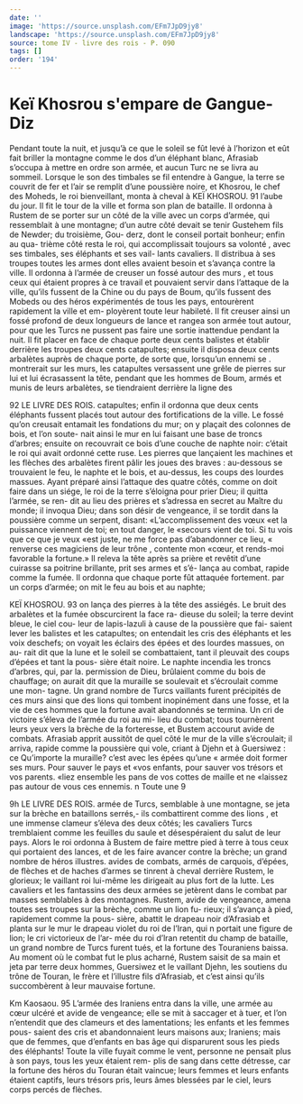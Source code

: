 ```yaml
---
date: ''
image: 'https://source.unsplash.com/EFm7JpD9jy8'
landscape: 'https://source.unsplash.com/EFm7JpD9jy8'
source: tome IV - livre des rois - P. 090
tags: []
order: '194'
---
```


# Keï Khosrou s'empare de Gangue-Diz

Pendant toute la nuit, et jusqu’à ce que le soleil se fût levé à l’horizon et eût fait briller la montagne comme le dos d’un éléphant blanc, Afrasiab s’occupa
à mettre en ordre son armée, et aucun Turc ne se livra au sommeil. Lorsque le son des timbales se fil entendre à Gangue, la terre se couvrit de fer et l’air
se remplit d’une poussière noire, et Khosrou, le chef
des Moheds, le roi bienveillant, monta à cheval à
KEÏ KHOSROU. 91 l’aube du jour. Il fit le tour de la ville et forma son
plan de bataille. Il ordonna à Rustem de se porter sur un côté de la ville avec un corps d’armée, qui ressemblait à une montagne; d’un autre côté devait se
tenir Gustehem fils de Newder; du troisième, Gou- derz, dont le conseil portait bonheur; enfin au qua- trième côté resta le roi, qui accomplissait toujours
sa volonté , avec ses timbales, ses éléphants et ses vail-
lants cavaliers. Il distribua à ses troupes toutes les armes dont elles avaient besoin et s’avança contre la ville. Il ordonna à l’armée de creuser un fossé autour
des murs , et tous ceux qui étaient propres à ce travail
et pouvaient servir dans l’attaque de la ville, qu’ils
fussent de la Chine ou du pays de Boum, qu’ils fussent des Mobeds ou des héros expérimentés de
tous les pays, entourèrent rapidement la ville et em- ployèrent toute leur habileté. Il fit creuser ainsi un fossé profond de deux longueurs de lance et rangea son armée tout autour, pour que les Turcs ne pussent pas faire une sortie inattendue pendant la nuit. Il fit placer en face de chaque porte deux cents balistes et établir derrière les troupes deux cents catapultes; ensuite il disposa deux cents arbalètes auprès de chaque porte, de sorte que, lorsqu’un ennemi se
. montrerait sur les murs, les catapultes versassent une grêle de pierres sur lui et lui écrasassent la tête, pendant que les hommes de Boum, armés et munis de leurs arbalètes, se tiendraient derrière la ligne des

92 LE LIVRE DES ROIS.
catapultes; enfin il ordonna que deux cents éléphants
fussent placés tout autour des fortifications de la ville. Le fossé qu’on creusait entamait les fondations du
mur; on y plaçait des colonnes de bois, et l’on soute-
nait ainsi le mur en lui faisant une base de troncs d’arbres; ensuite on recouvrait ce bois d’une couche
de naphte noir: c’était le roi qui avait ordonné cette
ruse. Les pierres que lançaient les machines et les flèches des arbalètes firent pâlir les joues des braves : au-dessous se trouvaient le feu, le naphte et le bois, et au-dessus, les coups des lourdes massues.
Ayant préparé ainsi l’attaque des quatre côtés,
comme on doit faire dans un siége, le roi de la terre s’éloigna pour prier Dieu; il quitta l’armée, se ren-
dit au lieu des prières et s’adressa en secret au Maître du monde; il invoqua Dieu; dans son désir
de vengeance, il se tordit dans la poussière comme un serpent, disant: «L’accomplissement des vœux
«et la puissance viennent de toi; en tout danger, le «secours vient de toi. Si tu vois que ce que je veux «est juste, ne me force pas d’abandonner ce lieu,
« renverse ces magiciens de leur trône , contente mon «cœur, et rends-moi favorable la fortune.»
Il releva la tête après sa prière et revêtit d’une cuirasse sa poitrine brillante, prit ses armes et s’é- lança au combat, rapide comme la fumée. Il ordonna que chaque porte fût attaquée fortement. par un corps d’armée; on mit le feu au bois et au naphte;

KEÏ KHOSROU. 93 on lança des pierres à la tête des assiégés. Le bruit
des arbalètes et la fumée obscurcirent la face ra- dieuse du soleil; la terre devint bleue, le ciel cou- leur de lapis-lazuli à cause de la poussière que fai- saient lever les balistes et les catapultes; on entendait les cris des éléphants et les voix deschefs; on voyait
les éclairs des épées et des lourdes massues, on au-
rait dit que la lune et le soleil se combattaient, tant il pleuvait des coups d’épées et tant la pous-
sière était noire. Le naphte incendia les troncs d’arbres, qui, par la. permission de Dieu, brûlaient
comme du bois de chauffage; on aurait dit que la muraille se soulevait et s’écroulait comme une mon-
tagne. Un grand nombre de Turcs vaillants furent précipités de ces murs ainsi que des lions qui tombent inopinément dans une fosse, et la vie de ces hommes que la fortune avait abandonnés se termina.
Un cri de victoire s’éleva de l’armée du roi au mi-
lieu du combat; tous tournèrent leurs yeux vers la brèche de la forteresse, et Bustem accourut avide de combats. Afrasiab apprit aussitôt de quel côté le mur
de la ville s’écroulait; il arriva, rapide comme la poussière qui vole, criant à Djehn et à Guersiwez :
ce Qu’importe la muraille? c’est avec les épées qu’une
« armée doit former ses murs. Pour sauver le pays et «vos enfants, pour sauver vos trésors et vos parents. «liez ensemble les pans de vos cottes de maille et ne «laissez pas autour de vous ces ennemis. n Toute une
9

9h LE LIVRE DES ROIS.
armée de Turcs, semblable à une montagne, se jeta
sur la brèche en bataillons serrés,- ils combattirent comme des lions , et une immense clameur s’éleva des
deux côtés; les cavaliers Turcs tremblaient comme les feuilles du saule et désespéraient du salut de leur pays. Alors le roi ordonna à Bustem de faire mettre pied à terre à tous ceux qui portaient des lances,
et de les faire avancer contre la brèche; un grand nombre de héros illustres. avides de combats, armés
de carquois, d’épées, de flèches et de haches d’armes
se tinrent à cheval derrière Rustem, le glorieux; le vaillant roi lui-même les dirigeait au plus fort de la lutte. Les cavaliers et les fantassins des deux armées se jetèrent dans le combat par masses semblables à des montagnes. Rustem, avide de vengeance, amena toutes ses troupes sur la brèche, comme un lion fu- rieux; il s’avança à pied, rapidement comme la pous-
sière, abattit le drapeau noir d’Afrasiab et planta
sur le mur le drapeau violet du roi de l’Iran, qui n portait une figure de lion; le cri victorieux de l’ar- mée du roi d’lran retentit du champ de bataille, un grand nombre de Turcs furent tués, et la fortune des Touraniens baissa. Au moment où le combat fut le plus acharné, Rustem saisit de sa main et jeta par terre deux hommes, Guersiwez et le vaillant Djehn, les soutiens du trône de Touran, le frère et l’illustre
fils d’Afrasiab, et c’est ainsi qu’ils succombèrent à
leur mauvaise fortune.

Km Kaosaou. 95 L’armée des Iraniens entra dans la ville, une armée
au cœur ulcéré et avide de vengeance; elle se mit à saccager et à tuer, et l’on n’entendit que des clameurs
et des lamentations; les enfants et les femmes pous- saient des cris et abandonnaient leurs maisons aux; Iraniens; mais que de femmes, que d’enfants en bas
âge qui disparurent sous les pieds des éléphants!
Toute la ville fuyait comme le vent, personne ne pensait plus à son pays, tous les yeux étaient rem-
plis de sang dans cette détresse, car la fortune des héros du Touran était vaincue; leurs femmes et
leurs enfants étaient captifs, leurs trésors pris, leurs
âmes blessées par le ciel, leurs corps percés de flèches.
